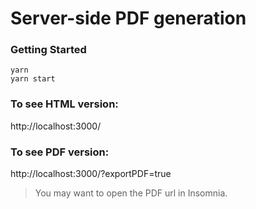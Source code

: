 # Server-side PDF generation

### Getting Started

```
yarn
yarn start
```

### To see HTML version:

http://localhost:3000/

### To see PDF version:

http://localhost:3000/?exportPDF=true

> You may want to open the PDF url in Insomnia.

